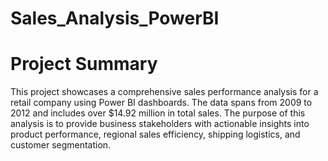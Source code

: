 # Sales_Analysis_PowerBI
# Project Summary
This project showcases a comprehensive sales performance analysis for a retail company using Power BI dashboards. The data spans from 2009 to 2012 and includes over $14.92 million in total sales. The purpose of this analysis is to provide business stakeholders with actionable insights into product performance, regional sales efficiency, shipping logistics, and customer segmentation.
